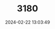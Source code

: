 ---
title: "3180"
category: "Anaxyrus canorus"
draft: false
date: 2024-02-22 13:03:49
languages:
  English: ["Yosemite Park Toad", "Yosemite Toad"]
---